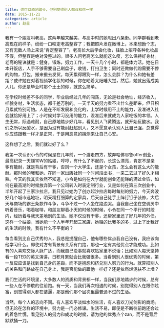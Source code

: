 ```yaml
---
title: 你可以原地踏步，但别觉得别人都该和你一样
date: 2015-11-21
categories: article
author: 赵星
---
```


我有一个朋友叫老高，这两年越来越美，与高中时的她甩出八条街。同学群看到老高现在的样子，纷纷一口咬定老高整容了；我把照片发在微博上，本来想励个志，又有无数人涌上来说“肯定整容了”。老高长大后学会化妆，往脸上招呼各种化妆品不假，但整容是绝对没整过的。很多人问老高怎么就能这么瘦，怎么保持好身材。老高的秘诀就是：健身，锻炼，努力工作，一天十几个小时，都是体力活。她在日本开饭店，人手不够需要自己刷盘子，收钱，打扫卫生；同时还做做代购需要不停的购物，打包，搬来搬去发货。每天累得跟狗一样，怎么会胖？为什么和她有差距？或许她在对着视频学化妆的时候，你在晒着太阳睡大觉，然后，她就出落成美人儿，你还是毕业时那个土土的你，就这么简单。

在学校时候差不多的同学，毕业后经过几年的闯荡，无论是社会地址，经济收入，样貌身材，生活状态，都千差万别的。一天半天的努力看不出什么差距来，但日积月累就特别可怕。人是在不断发展和变化的，上学时候用不上的能力，没准进入社会就恰好用上了；小时候对学习没用的能力，没准后来就成为人家吃饭的本领。人生无常，际遇难耐，自己原地踏步好几年，看见别人飞黄腾达，就开始反酸水。我们之所以反酸水，是因为没有能耐赶超别人，又不愿意承认别人比自己强，总觉得你应该跟我一样才是正常，于是用恶意的揣测来让自己心安。

这样想了之后，我们就过好了么？

我第一次认识小令的时候是在几年前，一个游走四方，放弃哈佛耶鲁offer创业，最高纪录一天赚10W的姑娘，哼哼，有什么了不起的，长这么漂亮，肯定不是亲爹有能耐，就是背后有干爹，否则一个大学生，还是个女孩，怎么会有这么大的能耐。那时候的我和她，在同一家出版社同一个时间段出书，一来二去过了好久才相熟。今天的我其实依然不知道，小令是如何在大学就能创业还能赚的满盆金箔，如何在最高潮的时候放弃第一个公司转入时装定制行业，又是如何在第三次创业中，半年开起了三家沙拉店。我只见过她为了创办起沙拉店每时每刻的努力，今天奔波好几个城市选地址，明天精打细算的定家具，后天自己徒手上阵钉钉子装修，大后天与商场的霸王条款作斗争，斗争不过一个人坐在路边哭。当我自己坐在空调房中听着音乐，喝着咖啡，和朋友聊着小天的时候的时候，小令在同一个平行的时段内，经历着与我天差地别的生活。她不仅没有干爹，还帮家里还了好几年的外债。这样一个姑娘，当她能一个人半年开起三家店，她赚的比我多的多，过上了比我好的生活的时候，我有什么不平衡的？

每当看到比自己优秀的人，我总是提醒自己，他有哪些优点我自己没有，我应该向他学习什么。即使对方有背景有关系有门路，那也一定有其他优点才能成功。比如有的人喜欢交际人脉广达，而我自己没事就喜欢钻家里不说话；比如别人每天坚持看一段TED的英文演讲，日积月累就会比我强很多。当看到别人很优秀的时候，第一反应应该是找到自己身的差距，而不是抱怨和挤兑别人努力的行为。就算把别人的关系和门路放在自己身上，我是否能做的跟他一样好？还是依然烂泥扶不上墙？

我们生活的环境里，大多数人的资质和背景都一样，当我们原地踏步的时候，总有一些人在不停歇的往前跑。有一天，当我们再次相遇的时候，别觉得别人在跟你炫富，别觉得别人都在装逼，那是他们那个层次里最普通不过的生活。

当然，每个人的志向不同。有人喜欢平淡如水的生活，有人喜欢刀光剑影的商场。但无论在怎样的环境中，努力是一门必修课。生活不易，即便是不断往前跑还会过的着急忙慌。看见别人的努力和成功的时候，请为他的优秀点个zan，而不是背后默默捅一刀。
